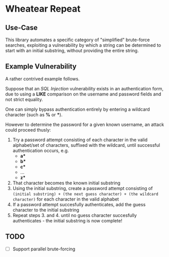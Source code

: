 # Wheatear Repeat

## Use-Case

This library automates a specific category of "simplified" brute-force searches, exploiting
a vulnerability by which a string can be determined to start with an initial substring, without
providing the entire string.

## Example Vulnerability

A rather contrived example follows.

Suppose that an _SQL Injection_ vulnerability exists in an authentication form, due to using a **LIKE**
comparison on the username and password fields and not strict equality.

One can simply bypass authentication entirely by entering a wildcard character (such as **%** or **\***).

However to determine the password for a given known username, an attack could proceed thusly:

1. Try a password attempt consisting of each character in the valid alphabet/set of characters, suffixed with the wildcard, until
successful authentication occurs, e.g.
    - **a\***
    - **b\***
    - **c\***
    - ...
    - **z\***
2. That character becomes the known initial substring
3. Using the initial substring, create a password attempt consisting of
`(initial substring) + (the next guess character) + (the wildcard character)`
for each character in the valid alphabet
4. If a password attempt succesfully authenticates, add the guess character to the initial substring
5. Repeat steps 3. and 4. until no guess character succesfully authenticates - the initial substring is now complete!

## TODO

- [ ] Support parallel brute-forcing
